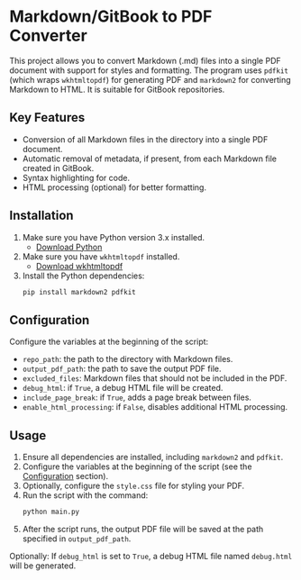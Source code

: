 # Markdown/GitBook to PDF Converter

This project allows you to convert Markdown (.md) files into a single PDF document with support for styles and formatting. The program uses `pdfkit` (which wraps `wkhtmltopdf`) for generating PDF and `markdown2` for converting Markdown to HTML. It is suitable for GitBook repositories.

## Key Features
- Conversion of all Markdown files in the directory into a single PDF document.
- Automatic removal of metadata, if present, from each Markdown file created in GitBook.
- Syntax highlighting for code.
- HTML processing (optional) for better formatting.

## Installation

1. Make sure you have Python version 3.x installed.
   - [Download Python](https://www.python.org/downloads/)
2. Make sure you have `wkhtmltopdf` installed.
   - [Download wkhtmltopdf](https://wkhtmltopdf.org/downloads.html)
3. Install the Python dependencies:
   ```bash
   pip install markdown2 pdfkit
   ```
	
## Configuration

Configure the variables at the beginning of the script:

- `repo_path`: the path to the directory with Markdown files.
- `output_pdf_path`: the path to save the output PDF file.
- `excluded_files`: Markdown files that should not be included in the PDF.
- `debug_html`: if `True`, a debug HTML file will be created.
- `include_page_break`: if `True`, adds a page break between files.
- `enable_html_processing`: if `False`, disables additional HTML processing.

## Usage

1. Ensure all dependencies are installed, including `markdown2` and `pdfkit`.
2. Configure the variables at the beginning of the script (see the [Configuration](#Configuration) section).
3. Optionally, configure the `style.css` file for styling your PDF.
4. Run the script with the command:
   ```bash
   python main.py
   ```
5. After the script runs, the output PDF file will be saved at the path specified in `output_pdf_path`.

Optionally: If `debug_html` is set to `True`, a debug HTML file named `debug.html` will be generated.
